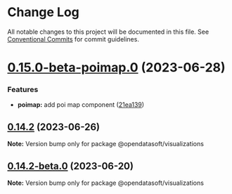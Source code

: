 # Change Log

All notable changes to this project will be documented in this file.
See [Conventional Commits](https://conventionalcommits.org) for commit guidelines.

# [0.15.0-beta-poimap.0](https://github.com/opendatasoft/ods-dataviz-sdk/compare/@opendatasoft/visualizations@0.14.2-beta-poimap.0...@opendatasoft/visualizations@0.15.0-beta-poimap.0) (2023-06-28)


### Features

* **poimap:** add poi map component ([21ea139](https://github.com/opendatasoft/ods-dataviz-sdk/commit/21ea1398d32bd0d31c01d005b2366ab1de2d24ff))





## [0.14.2](https://github.com/opendatasoft/ods-dataviz-sdk/compare/@opendatasoft/visualizations@0.14.2-beta.0...@opendatasoft/visualizations@0.14.2) (2023-06-26)

**Note:** Version bump only for package @opendatasoft/visualizations





## [0.14.2-beta.0](https://github.com/opendatasoft/ods-dataviz-sdk/compare/@opendatasoft/visualizations@0.14.1...@opendatasoft/visualizations@0.14.2-beta.0) (2023-06-20)

**Note:** Version bump only for package @opendatasoft/visualizations
